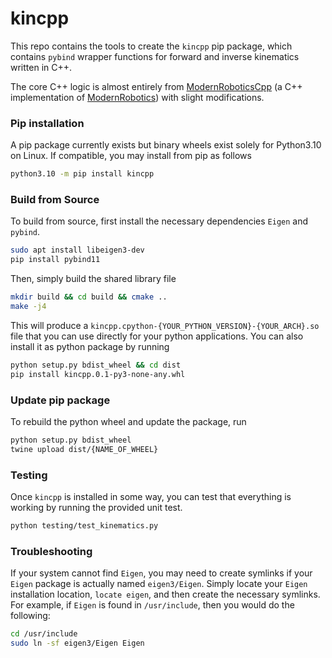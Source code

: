 # kincpp
This repo contains the tools to create the `kincpp` pip package, which contains `pybind` wrapper functions for forward and inverse kinematics written in C++.

The core C++ logic is almost entirely from [ModernRoboticsCpp](https://github.com/Le0nX/ModernRoboticsCpp) (a C++ implementation of [ModernRobotics](https://github.com/NxRLab/ModernRobotics)) with slight modifications.

### Pip installation

A pip package currently exists but binary wheels exist solely for Python3.10 on Linux. If compatible, you may install from pip as follows
```bash
python3.10 -m pip install kincpp
```

### Build from Source
To build from source, first install the necessary dependencies `Eigen` and `pybind`.
```bash
sudo apt install libeigen3-dev
pip install pybind11
```
Then, simply build the shared library file
```bash
mkdir build && cd build && cmake ..
make -j4
```
This will produce a `kincpp.cpython-{YOUR_PYTHON_VERSION}-{YOUR_ARCH}.so` file that you can use directly for your python applications. You can also install it as python package by running
```bash
python setup.py bdist_wheel && cd dist
pip install kincpp.0.1-py3-none-any.whl
```

### Update pip package

To rebuild the python wheel and update the package, run
```bash
python setup.py bdist_wheel
twine upload dist/{NAME_OF_WHEEL}
```

### Testing
Once `kincpp` is installed in some way, you can test that everything is working by running the provided unit test.
```bash
python testing/test_kinematics.py
```

### Troubleshooting
If your system cannot find `Eigen`, you may need to create symlinks if your `Eigen` package is actually named `eigen3/Eigen`.
Simply locate your `Eigen` installation location, `locate eigen`, and then create the necessary symlinks.
For example, if `Eigen` is found in `/usr/include`, then you would do the following:
```bash
cd /usr/include
sudo ln -sf eigen3/Eigen Eigen
```

